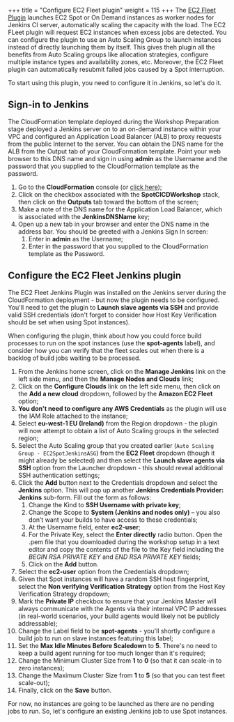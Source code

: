 +++
title = "Configure EC2 Fleet plugin"
weight = 115
+++
The [EC2 Fleet Plugin](https://plugins.jenkins.io/ec2-fleet/) launches EC2 Spot or On Demand instances as worker nodes for Jenkins CI server, automatically scaling the capacity with the load. The EC2 FLeet plugin will request EC2 instances when excess jobs are detected. You can configure the plugin to use an Auto Scaling Group to launch instances instead of directly launching them by itself. This gives theh plugin all the benefits from Auto Scaling groups like allocation strategies, configure multiple instance types and availability zones, etc. Moreover, the EC2 Fleet plugin can automatically resubmit failed jobs caused by a Spot interruption. 

To start using this plugin, you need to configure it in Jenkins, so let's do it.

## Sign-in to Jenkins
The CloudFormation template deployed during the Workshop Preparation stage deployed a Jenkins server on to an on-demand instance within your VPC and configured an Application Load Balancer (ALB) to proxy requests from the public Internet to the server. You can obtain the DNS name for the ALB from the Output tab of your CloudFormation template. Point your web browser to this DNS name and sign in using **admin** as the Username and the password that you supplied to the CloudFormation template as the password.

1. Go to the **CloudFormation** console (or [click here](https://eu-west-1.console.aws.amazon.com/cloudformation/home?region=eu-west-1));
2. Click on the checkbox associated with the **SpotCICDWorkshop** stack, then click on the **Outputs** tab toward the bottom of the screen;
3. Make a note of the DNS name for the Application Load Balancer, which is associated with the **JenkinsDNSName** key;
4. Open up a new tab in your browser and enter the DNS name in the address bar. You should be greeted with a Jenkins Sign In screen:
    1. Enter in **admin** as the Username;
    2. Enter in the password that you supplied to the CloudFormation template as the Password.

## Configure the EC2 Fleet Jenkins plugin
The EC2 Fleet Jenkins Plugin was installed on the Jenkins server during the CloudFormation deployment - but now the plugin needs to be configured. You'll need to get the plugin to **Launch slave agents via SSH** and provide valid SSH credentials (don't forget to consider how Host Key Verification should be set when using Spot instances).

When configuring the plugin, think about how you could force build processes to run on the spot instances (use the **spot-agents** label), and consider how you can verify that the fleet scales out when there is a backlog of build jobs waiting to be processed.

1. From the Jenkins home screen, click on the **Manage Jenkins** link on the left side menu, and then the **Manage Nodes and Clouds** link;
2. Click on the **Configure Clouds** link on the left side menu, then click on the **Add a new cloud** dropdown, followed by the **Amazon EC2 Fleet** option;
3. **You don't need to configure any AWS Credentials** as the plugin will use the IAM Role attached to the instance;
4. Select **eu-west-1 EU (Ireland)** from the Region dropdown - the plugin will now attempt to obtain a list of Auto Scaling groups in the selected region;
6. Select the Auto Scaling group that you created earlier (`Auto Scaling Group - EC2SpotJenkinsASG`) from the **EC2 Fleet** dropdown (though it might already be selected) and then select the **Launch slave agents via SSH** option from the Launcher dropdown - this should reveal additional SSH authentication settings;
7. Click the **Add** button next to the Credentials dropdown and select the **Jenkins** option. This will pop up another **Jenkins Credentials Provider: Jenkins** sub-form. Fill out the form as follows:
    1. Change the Kind to **SSH Username with private key**;
    2. Change the Scope to **System (Jenkins and nodes only)** – you also don’t want your builds to have access to these credentials;
    3. At the Username field, enter **ec2-user**;
    4. For the Private Key, select the **Enter directly** radio button. Open the .pem file that you downloaded during the workshop setup in a text editor and copy the contents of the file to the Key field including the *BEGIN RSA PRIVATE KEY* and *END RSA PRIVATE KEY* fields;
    5. Click on the **Add** button.
8. Select the **ec2-user** option from the Credentials dropdown;
9. Given that Spot instances will have a random SSH host fingerprint, select the **Non verifying Verification Strategy** option from the Host Key Verification Strategy dropdown;
10. Mark the **Private IP** checkbox to ensure that your Jenkins Master will always communicate with the Agents via their internal VPC IP addresses (in real-world scenarios, your build agents would likely not be publicly addressable);
11. Change the Label field to be **spot-agents** - you'll shortly configure a build job to run on slave instances featuring this label;
12. Set the **Max Idle Minutes Before Scaledown** to **5**. There's no need to keep a build agent running for too much longer than it's required;
13. Change the Minimum Cluster Size from **1** to **0** (so that it can scale-in to zero instances);
14. Change the Maximum Cluster Size from **1** to **5** (so that you can test fleet scale-out);
15. Finally, click on the **Save** button.

For now, no instances are going to be launched as there are no pending jobs to run. So, let's configure an existing Jenkins job to use Spot instances.